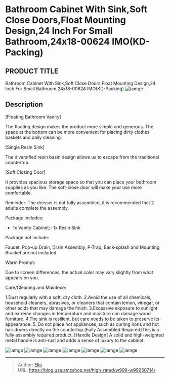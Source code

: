 # Bathroom Cabinet With Sink,Soft Close Doors,Float Mounting Design,24 Inch For Small Bathroom,24x18-00624 IMO(KD-Packing)


## PRODUCT TITLE 

Bathroom Cabinet With Sink,Soft Close Doors,Float Mounting Design,24 Inch For Small Bathroom,24x18-00624 IMO(KD-Packing)
![iamge](https://b2bfiles1.gigab2b.cn/image/wkseller/9085/20220323_ed6876929ab98749b8cdda6dd1510c13.jpg)

## Description

[Floating Bathroom Vanity]

The floating design makes the product more simple and generous. The space at the bottom can be more convenient for placing dirty clothes baskets and daily cleaning.









[Single Resin Sink]

The diversified resin basin design allows us to escape from the traditional countertop.









[Soft Closing Door]



It provides spacious storage space so that you can place your bathroom supplies as you like. The soft-close door will make your use more comfortable.







Reminder: The dresser is not fully assembled, it is recommended that 2 adults complete the assembly.





Package includes:

- 1x Vanity Cabinet;- 1x Resin Sink



Package not include:

Faucet, Pop-up Drain, Drain Assembly, P-Trap, Back-splash and Mounting Bracket are not included



Warm Prompt:

Due to screen differences, the actual color may vary slightly from what appears on you.






Care/Cleaning and Maintece:

1.Dust regularly with a soft, dry cloth. 2.Avoid the use of all chemicals, household cleaners, abrasives, or cleaners that contain lemon, vinegar, or other acids that may damage the finish. 3.Excessive exposure to sunlight and extreme changes in temperature and moisture can damage wood furniture. 4.The sink is resilient, but care needs to be taken to preserve its appearance. 5. Do not place hot appliances, such as curling irons and hot hair dryers directly on the countertop.[Fully Assembled Required]This is a fully assembly required product.
[Handle Design] A solid and high-weighted metal handle is anti-rust and adds a sense of luxury to the cabinet.









![iamge](https://b2bfiles1.gigab2b.cn/image/wkseller/9085/20211212_234a1a8e160797651479a31b0c4f98ec.jpg)
![iamge](https://b2bfiles1.gigab2b.cn/image/wkseller/9085/20211212_e73969f64daccdc2dd7da4f5e0be2a70.jpg)
![iamge](https://b2bfiles1.gigab2b.cn/image/wkseller/9085/20230225_2f25f9504f41105f212cd57468fbf8d9.jpg)
![iamge](https://b2bfiles1.gigab2b.cn/image/wkseller/9085/20211212_b904e734284e8ba4a32691a10d7d3fb1.jpg)
![iamge](https://b2bfiles1.gigab2b.cn/image/wkseller/9085/20230225_5de9f783eed788bbee50bbf0e29206a7.jpg)
![iamge](https://b2bfiles1.gigab2b.cn/image/wkseller/9085/20220906_cba9364523d00a09acd7b224a5748b7e.jpg)
![iamge](https://b2bfiles1.gigab2b.cn/image/wkseller/9085/20230130_e209943df846b26f4ecdc1e28ec6f494.jpg)


---

> Author: [Ella](https://blog.usa.amzshop.net/)  
> URL: https://blog.usa.amzshop.net/high_rated/w999-w99950714/  

